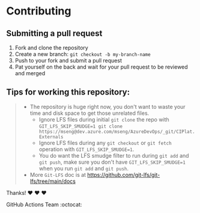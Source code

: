 # Contributing

## Submitting a pull request

1. Fork and clone the repository
1. Create a new branch: `git checkout -b my-branch-name`
1. Push to your fork and submit a pull request
1. Pat yourself on the back and wait for your pull request to be reviewed and merged

## Tips for working this repository:  
> - The repository is huge right now, you don't want to waste your time and disk space to get those unrelated files.
>   - Ignore LFS files during initial `git clone` the repo with `GIT_LFS_SKIP_SMUDGE=1 git clone https://mseng@dev.azure.com/mseng/AzureDevOps/_git/CIPlat.Externals`
>   - Ignore LFS files during any `git checkout` or `git fetch` operation with `GIT_LFS_SKIP_SMUDGE=1`.
>   - You do want the LFS smudge filter to run during `git add` and `git push`, make sure you don't have `GIT_LFS_SKIP_SMUDGE=1` when you run `git add` and `git push`.
> - More `Git-LFS` doc is at https://github.com/git-lfs/git-lfs/tree/main/docs

Thanks! :heart: :heart: :heart:

GitHub Actions Team :octocat:
